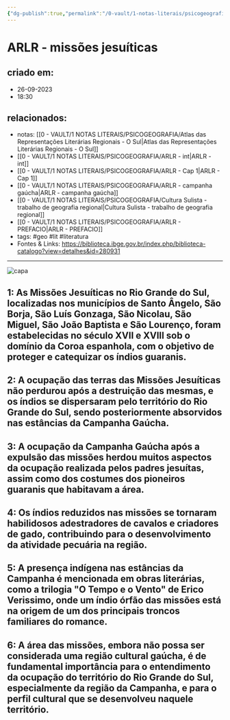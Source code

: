 ```yaml
---
{"dg-publish":true,"permalink":"/0-vault/1-notas-literais/psicogeografia/arlr-missoes-jesuiticas/","tags":["geo","lit","literatura"],"dgHomeLink":true,"dgShowLocalGraph":true,"dgShowFileTree":true,"dgEnableSearch":true}
---
```


# ARLR - missões jesuíticas

## criado em: 
- 26-09-2023
- 18:30
## relacionados:
- notas: [[0 - VAULT/1 NOTAS LITERAIS/PSICOGEOGRAFIA/Atlas das Representações Literárias Regionais - O Sul\|Atlas das Representações Literárias Regionais - O Sul]]
- [[0 - VAULT/1 NOTAS LITERAIS/PSICOGEOGRAFIA/ARLR - int\|ARLR - int]]
- [[0 - VAULT/1 NOTAS LITERAIS/PSICOGEOGRAFIA/ARLR - Cap 1\|ARLR - Cap 1]]
- [[0 - VAULT/1 NOTAS LITERAIS/PSICOGEOGRAFIA/ARLR - campanha gaúcha\|ARLR - campanha gaúcha]]
- [[0 - VAULT/1 NOTAS LITERAIS/PSICOGEOGRAFIA/Cultura Sulista - trabalho de geografia regional\|Cultura Sulista - trabalho de geografia regional]]
- [[0 - VAULT/1 NOTAS LITERAIS/PSICOGEOGRAFIA/ARLR - PREFACIO\|ARLR - PREFACIO]]
- tags: #geo #lit #literatura 
- Fontes & Links: https://biblioteca.ibge.gov.br/index.php/biblioteca-catalogo?view=detalhes&id=280931
---

![capa](https://cdn.rcn67.com.br/upload/dn_noticia/2016/11/93525.jpg)


## 1: As Missões Jesuíticas no Rio Grande do Sul, localizadas nos municípios de Santo Ângelo, São Borja, São Luís Gonzaga, São Nicolau, São Miguel, São João Baptista e São Lourenço, foram estabelecidas no século XVII e XVIII sob o domínio da Coroa espanhola, com o objetivo de proteger e catequizar os índios guaranis.

## 2: A ocupação das terras das Missões Jesuíticas não perdurou após a destruição das mesmas, e os índios se dispersaram pelo território do Rio Grande do Sul, sendo posteriormente absorvidos nas estâncias da Campanha Gaúcha.

## 3: A ocupação da Campanha Gaúcha após a expulsão das missões herdou muitos aspectos da ocupação realizada pelos padres jesuítas, assim como dos costumes dos pioneiros guaranis que habitavam a área.

## 4: Os índios reduzidos nas missões se tornaram habilidosos adestradores de cavalos e criadores de gado, contribuindo para o desenvolvimento da atividade pecuária na região.

## 5: A presença indígena nas estâncias da Campanha é mencionada em obras literárias, como a trilogia "O Tempo e o Vento" de Erico Verissimo, onde um índio órfão das missões está na origem de um dos principais troncos familiares do romance.

## 6: A área das missões, embora não possa ser considerada uma região cultural gaúcha, é de fundamental importância para o entendimento da ocupação do território do Rio Grande do Sul, especialmente da região da Campanha, e para o perfil cultural que se desenvolveu naquele território.